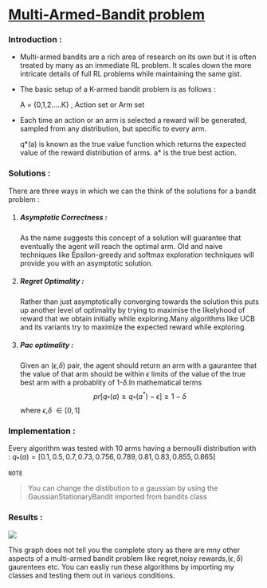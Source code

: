 # [Multi-Armed-Bandit problem](https://en.wikipedia.org/wiki/Multi-armed_bandit)

### Introduction : 
* Multi-armed bandits are a rich area of research on its own but it is often treated by many as an immediate RL problem. It scales down the more intricate details of full RL problems while maintaining the same gist.
* The basic setup of a K-armed bandit problem is as follows :
 
     A = {0,1,2.....K} , Action set or Arm set
* Each time an action or an arm is selected a reward will be generated, sampled from any distribution, but specific to every arm.

    q*(a) is known as the true value function which returns the expected value of the reward distribution of arms.
    a* is the true best action.
    
    
### Solutions : 

There are three ways in which we can the think of the solutions for a bandit problem :

1. ##### Asymptotic Correctness : 
      As the name suggests this concept of a solution will guarantee that eventually the agent will reach the optimal arm. Old and naive techniques like Epsilon-greedy and softmax exploration techniques will provide you with an asymptotic solution.
      
2. ##### Regret Optimality : 
      Rather than just asymptotically converging towards the solution this puts up another level of optimality by trying to maximise the likelyhood of reward that we obtain initially while exploring.Many algorithms like UCB and its variants try to maximize the expected reward while exploring.
     
3. ##### Pac optimality : 
      Given an ($\epsilon$,$\delta$) pair, the agent should return an arm with a gaurantee that the value of that arm should be within $\epsilon$ limits of the value of the true best arm with a probablity of 1-$\delta$.In mathematical terms 
 $$pr[q_*(a) \geq q_*(a^*) - \epsilon] \geq 1 - \delta $$
 where $\epsilon$,$\delta$ $\in [0,1]$
 
 ### Implementation :  
 
 Every algorithm was tested with 10 arms having a bernoulli distribution with : 
 $q_*(a) = [0.1, 0.5, 0.7, 0.73, 0.756, 0.789, 0.81, 0.83, 0.855, 0.865]$
 
 `NOTE`
>  You can change the distibution to a gaussian by using the GaussianStationaryBandit imported from bandits class
 
 ### Results : 
 
 ![](https://i.imgur.com/eLYVDfb.png)

This graph does not tell you the complete story as there are mny other aspects of a multi-armed bandit problem like regret,noisy rewards,$(\epsilon,\delta)$ gaurentees etc.
You can easliy run these algorithms by importing my classes and testing them out in various conditions. 
